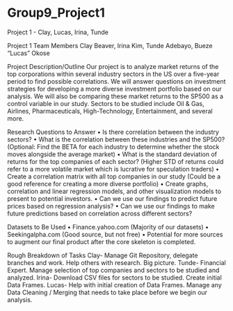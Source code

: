 # Group9_Project1
Project 1 - Clay, Lucas, Irina, Tunde

Project 1
Team Members 
Clay Beaver, Irina Kim, Tunde Adebayo, Bueze “Lucas” Okose

Project Description/Outline
Our project is to analyze market returns of the top corporations within several industry sectors in the US over a five-year period to find possible correlations. We will answer questions on investment strategies for developing a more diverse investment portfolio based on our analysis.  We will also be comparing these market returns to the SP500 as a control variable in our study.
Sectors to be studied include Oil & Gas, Airlines, Pharmaceuticals, High-Technology, Entertainment, and several more.

Research Questions to Answer
•	Is there correlation between the industry sectors?
•	What is the correlation between these industries and the SP500? (Optional: Find the BETA for each industry to determine whether the stock moves alongside the average market)
•	What is the standard deviation of returns for the top companies of each sector? (Higher STD of returns could refer to a more volatile market which is lucrative for speculation traders)
•	Create a correlation matrix with all top companies in our study (Could be a good reference for creating a more diverse portfolio)
•	Create graphs, correlation and linear regression models, and other visualization models to present to potential investors.
•	Can we use our findings to predict future prices based on regression analysis? 
•	Can we use our findings to make future predictions based on correlation across different sectors?

Datasets to Be Used
•	Finance.yahoo.com (Majority of our datasets)
•	Seekingalpha.com (Good source, but not free)
•	Potential for more sources to augment our final product after the core skeleton is completed.

Rough Breakdown of Tasks
Clay- Manage Git Repository, delegate branches and work. Help others with research. Big picture.
Tunde- Financial Expert. Manage selection of top companies and sectors to be studied and analyzed.
Irina- Download CSV files for sectors to be studied. Create initial Data Frames.
Lucas- Help with initial creation of Data Frames. Manage any Data Cleaning / Merging that needs to take place before we begin our analysis.
